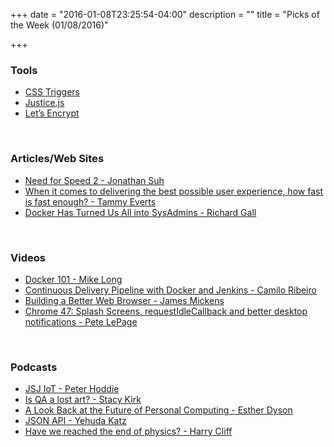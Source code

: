 +++
date = "2016-01-08T23:25:54-04:00"
description = ""
title = "Picks of the Week (01/08/2016)"

+++

<h3 id="tools:0ee0c4263310d8f821106d4ceca0aced">Tools</h3>

<ul>
<li><a href="http://csstriggers.com/">CSS Triggers</a></li>
<li><a href="https://okor.github.io/justice/">Justice.js</a></li>
<li><a href="https://letsencrypt.org/">Let&rsquo;s Encrypt</a></li>
</ul>

<p><br /></p>

<h3 id="articles-web-sites:0ee0c4263310d8f821106d4ceca0aced">Articles/Web Sites</h3>

<ul>
<li><a href="https://jonsuh.com/blog/need-for-speed-2/">Need for Speed 2 - Jonathan Suh</a></li>
<li><a href="http://www.soasta.com/blog/website-monitoring-fast-enough-user-experience/">When it comes to delivering the best possible user experience, how fast is fast enough? - Tammy Everts</a></li>
<li><a href="https://medium.com/packt-publishing/docker-has-turned-us-all-into-sysadmins-f4269c8be388">Docker Has Turned Us All into SysAdmins - Richard Gall</a></li>
</ul>

<p><br /></p>

<h3 id="videos:0ee0c4263310d8f821106d4ceca0aced">Videos</h3>

<ul>
<li><a href="https://www.youtube.com/watch?v=YgFPr2F8Ong">Docker 101 - Mike Long</a></li>
<li><a href="https://www.youtube.com/watch?v=88ZWAv4jPh4">Continuous Delivery Pipeline with Docker and Jenkins - Camilo Ribeiro</a></li>
<li><a href="https://www.youtube.com/watch?v=1uflg7LDmzI">Building a Better Web Browser - James Mickens</a></li>
<li><a href="https://www.youtube.com/watch?v=0O0QwqSf6nA">Chrome 47: Splash Screens, requestIdleCallback and better desktop notifications - Pete LePage</a></li>
</ul>

<p><br /></p>

<h3 id="podcasts:0ee0c4263310d8f821106d4ceca0aced">Podcasts</h3>

<ul>
<li><a href="https://devchat.tv/js-jabber/192-jsj-iot-with-peter-hoddie">JSJ IoT - Peter Hoddie</a></li>
<li><a href="http://hanselminutes.com/508/is-qa-a-lost-art-nodejs-quality-expert-stacy-kirk">
Is QA a lost art? - Stacy Kirk</a></li>
<li><a href="http://www.sciencefriday.com/segments/a-look-back-at-the-future-of-personal-computing/">A Look Back at the Future of Personal Computing - Esther Dyson</a></li>
<li><a href="https://changelog.com/189/">JSON API - Yehuda Katz</a></li>
<li><a href="https://www.ted.com/talks/harry_cliff_have_we_reached_the_end_of_physics">Have we reached the end of physics? - Harry Cliff</a></li>
</ul>
